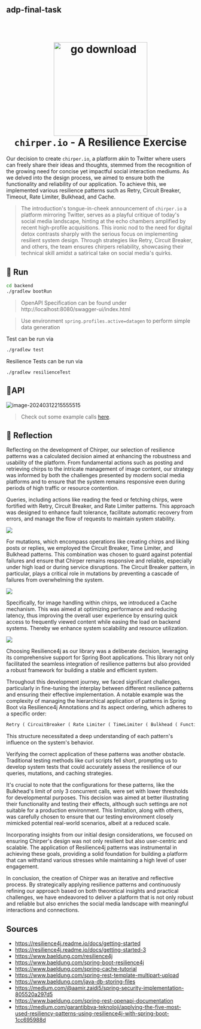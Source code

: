 ## adp-final-task

<h1 align="center">
  <br>
  <img src=".img/chirper.io.png" alt="go download" width="250"></a>
  <br>
  <code>chirper.io</code> - A Resilience Exercise
  <br>
</h1>

Our decision to create `chirper.io`, a platform akin to Twitter where users can freely share their ideas and thoughts, stemmed from the recognition of the growing need for concise yet impactful social interaction mediums. As we delved into the design process, we aimed to ensure both the functionality and reliability of our application. To achieve this, we implemented various resilience patterns such as Retry, Circuit Breaker, Timeout, Rate Limiter, Bulkhead, and Cache.

> The introduction's tongue-in-cheek announcement of `chirper.io` a platform mirroring Twitter, serves as a playful critique of today's social media landscape, hinting at the echo chambers amplified by recent high-profile acquisitions. This ironic nod to the need for digital detox contrasts sharply with the serious focus on implementing resilient system design. Through strategies like Retry, Circuit Breaker, and others, the team ensures chirpers reliability, showcasing their technical skill amidst a satirical take on social media's quirks.

## 🚀 Run

```bash
cd backend
./gradlew bootRun
```

> OpenAPI Specification can be found under http://localhost:8080/swagger-ui/index.html

> Use environment `spring.profiles.active=datagen` to perform simple data generation

Test can be run via

```bash
./gradlew test
```

Resilience Tests can be run via

```
./gradlew resilienceTest
```

## 📄API

![image-20240312215555515](.img/image-20240312215555515.png)

> Check out some example calls [here](./EXAMPLES.md).

## 💭 Reflection

Reflecting on the development of Chirper, our selection of resilience patterns was a calculated decision aimed at enhancing the robustness and usability of the platform. From fundamental actions such as posting and retrieving chirps to the intricate management of image content, our strategy was informed by both the challenges presented by modern social media platforms and to ensure that the system remains responsive even during periods of high traffic or resource contention.

Queries, including actions like reading the feed or fetching chirps, were fortified with Retry, Circuit Breaker, and Rate Limiter patterns. This approach was designed to enhance fault tolerance, facilitate automatic recovery from errors, and manage the flow of requests to maintain system stability.

![](.img/query-resilience.png)

For mutations, which encompass operations like creating chirps and liking posts or replies, we employed the Circuit Breaker, Time Limiter, and Bulkhead patterns. This combination was chosen to guard against potential failures and ensure that Chirper remains responsive and reliable, especially under high load or during service disruptions. The Circuit Breaker pattern, in particular, plays a critical role in mutations by preventing a cascade of failures from overwhelming the system.

![](.img/mutation-resilience.png)

Specifically, for image handling within chirps, we introduced a Cache mechanism. This was aimed at optimizing performance and reducing latency, thus improving the overall user experience by ensuring quick access to frequently viewed content while easing the load on backend systems. Thereby we enhance system scalability and resource utilization.

![](.img/cache-resilience.png)

Choosing Resilience4j as our library was a deliberate decision, leveraging its comprehensive support for Spring Boot applications. This library not only facilitated the seamless integration of resilience patterns but also provided a robust framework for building a stable and efficient system.

Throughout this development journey, we faced significant challenges, particularly in fine-tuning the interplay between different resilience patterns and ensuring their effective implementation. A notable example was the complexity of managing the hierarchical application of patterns in Spring Boot via Resilience4j Annotations and its aspect ordering, which adheres to a specific order: 

```lisp
Retry ( CircuitBreaker ( Rate Limiter ( TimeLimiter ( Bulkhead ( Function ) ) ) ) )
```

This structure necessitated a deep understanding of each pattern's influence on the system's behavior.

Verifying the correct application of these patterns was another obstacle. Traditional testing methods like curl scripts fell short, prompting us to develop system tests that could accurately assess the resilience of our queries, mutations, and caching strategies.

It's crucial to note that the configurations for these patterns, like the Bulkhead's limit of only 3 concurrent calls, were set with lower thresholds for developmental purposes. This decision was aimed at better illustrating their functionality and testing their effects, although such settings are not suitable for a production environment. This limitation, along with others, was carefully chosen to ensure that our testing environment closely mimicked potential real-world scenarios, albeit at a reduced scale.

Incorporating insights from our initial design considerations, we focused on ensuring Chirper's design was not only resilient but also user-centric and scalable. The application of Resilience4j patterns was instrumental in achieving these goals, providing a solid foundation for building a platform that can withstand various stresses while maintaining a high level of user engagement.

In conclusion, the creation of Chirper was an iterative and reflective process. By strategically applying resilience patterns and continuously refining our approach based on both theoretical insights and practical challenges, we have endeavored to deliver a platform that is not only robust and reliable but also enriches the social media landscape with meaningful interactions and connections.

## Sources

* https://resilience4j.readme.io/docs/getting-started
* https://resilience4j.readme.io/docs/getting-started-3
* https://www.baeldung.com/resilience4j
* https://www.baeldung.com/spring-boot-resilience4j
* https://www.baeldung.com/spring-cache-tutorial
* https://www.baeldung.com/spring-rest-template-multipart-upload
* https://www.baeldung.com/java-db-storing-files
* https://medium.com/@aamir.zaidi5/spring-security-implementation-805520a297d5
* https://www.baeldung.com/spring-rest-openapi-documentation
* https://medium.com/garantibbva-teknoloji/applying-the-five-most-used-resiliency-patterns-using-resilience4j-with-spring-boot-1cc695988d